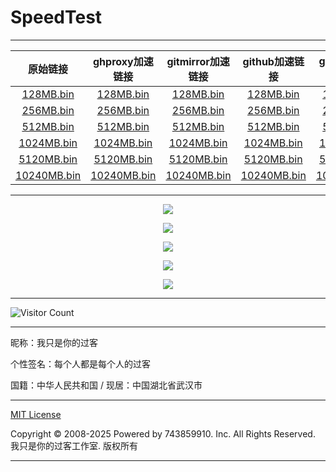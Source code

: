 # SpeedTest

---

|                           原始链接                           |                       ghproxy加速链接                        |                      gitmirror加速链接                       |                        github加速链接                        |                     githubproxy加速链接                      |                    githubmirrors加速链接                     |
| :----------------------------------------------------------: | :----------------------------------------------------------: | :----------------------------------------------------------: | :----------------------------------------------------------: | :----------------------------------------------------------: | :----------------------------------------------------------: |
| [128MB.bin](https://raw.githubusercontent.com/743859910/SpeedTest/master/128MB.bin) | [128MB.bin](https://hub.ghproxy.com/https://raw.githubusercontent.com/743859910/SpeedTest/master/128MB.bin) | [128MB.bin](https://hub.gitmirror.com/https://raw.githubusercontent.com/743859910/SpeedTest/master/128MB.bin) | [128MB.bin](https://github.iaor.asia/https://raw.githubusercontent.com/743859910/SpeedTest/master/128MB.bin) | [128MB.bin](https://githubproxy.iaor.asia/https://raw.githubusercontent.com/743859910/SpeedTest/master/128MB.bin) | [128MB.bin](https://githubmirrors.iaor.asia/https://raw.githubusercontent.com/743859910/SpeedTest/master/128MB.bin) |
| [256MB.bin](https://raw.githubusercontent.com/743859910/SpeedTest/master/256MB.bin) | [256MB.bin](https://hub.ghproxy.com/https://raw.githubusercontent.com/743859910/SpeedTest/master/256MB.bin) | [256MB.bin](https://hub.gitmirror.com/https://raw.githubusercontent.com/743859910/SpeedTest/master/256MB.bin) | [256MB.bin](https://github.iaor.asia/https://raw.githubusercontent.com/743859910/SpeedTest/master/256MB.bin) | [256MB.bin](https://githubproxy.iaor.asia/https://raw.githubusercontent.com/743859910/SpeedTest/master/256MB.bin) | [256MB.bin](https://githubmirrors.iaor.asia/https://raw.githubusercontent.com/743859910/SpeedTest/master/256MB.bin) |
| [512MB.bin](https://raw.githubusercontent.com/743859910/SpeedTest/master/512MB.bin) | [512MB.bin](https://hub.ghproxy.com/https://raw.githubusercontent.com/743859910/SpeedTest/master/512MB.bin) | [512MB.bin](https://hub.gitmirror.com/https://raw.githubusercontent.com/743859910/SpeedTest/master/512MB.bin) | [512MB.bin](https://github.iaor.asia/https://raw.githubusercontent.com/743859910/SpeedTest/master/512MB.bin) | [512MB.bin](https://githubproxy.iaor.asia/https://raw.githubusercontent.com/743859910/SpeedTest/master/512MB.bin) | [512MB.bin](https://githubmirrors.iaor.asia/https://raw.githubusercontent.com/743859910/SpeedTest/master/512MB.bin) |
| [1024MB.bin](https://raw.githubusercontent.com/743859910/SpeedTest/master/1024MB.bin) | [1024MB.bin](https://hub.ghproxy.com/https://raw.githubusercontent.com/743859910/SpeedTest/master/1024MB.bin) | [1024MB.bin](https://hub.gitmirror.com/https://raw.githubusercontent.com/743859910/SpeedTest/master/1024MB.bin) | [1024MB.bin](https://github.iaor.asia/https://raw.githubusercontent.com/743859910/SpeedTest/master/1024MB.bin) | [1024MB.bin](https://githubproxy.iaor.asia/https://raw.githubusercontent.com/743859910/SpeedTest/master/1024MB.bin) | [1024MB.bin](https://githubmirrors.iaor.asia/https://raw.githubusercontent.com/743859910/SpeedTest/master/1024MB.bin) |
| [5120MB.bin](https://raw.githubusercontent.com/743859910/SpeedTest/master/5120MB.bin) | [5120MB.bin](https://hub.ghproxy.com/https://raw.githubusercontent.com/743859910/SpeedTest/master/5120MB.bin) | [5120MB.bin](https://hub.gitmirror.com/https://raw.githubusercontent.com/743859910/SpeedTest/master/5120MB.bin) | [5120MB.bin](https://github.iaor.asia/https://raw.githubusercontent.com/743859910/SpeedTest/master/5120MB.bin) | [5120MB.bin](https://githubproxy.iaor.asia/https://raw.githubusercontent.com/743859910/SpeedTest/master/5120MB.bin) | [5120MB.bin](https://githubmirrors.iaor.asia/https://raw.githubusercontent.com/743859910/SpeedTest/master/5120MB.bin) |
| [10240MB.bin](https://raw.githubusercontent.com/743859910/SpeedTest/master/10240MB.bin) | [10240MB.bin](https://hub.ghproxy.com/https://raw.githubusercontent.com/743859910/SpeedTest/master/10240MB.bin) | [10240MB.bin](https://hub.gitmirror.com/https://raw.githubusercontent.com/743859910/SpeedTest/master/10240MB.bin) | [10240MB.bin](https://github.iaor.asia/https://raw.githubusercontent.com/743859910/SpeedTest/master/10240MB.bin) | [10240MB.bin](https://githubproxy.iaor.asia/https://raw.githubusercontent.com/743859910/SpeedTest/master/10240MB.bin) | [10240MB.bin](https://githubmirrors.iaor.asia/https://raw.githubusercontent.com/743859910/SpeedTest/master/10240MB.bin) |

---

<p align="center">
  <img src="https://hub.tcpmini.news/https://raw.githubusercontent.com/743859910/SpeedTest/master/img/1.webp">
</p>

<p align="center">
  <img src="https://hub.tcpmini.news/https://raw.githubusercontent.com/743859910/SpeedTest/master/img/2.webp">
</p>

<p align="center">
  <img src="https://hub.tcpmini.news/https://raw.githubusercontent.com/743859910/SpeedTest/master/img/3.webp">
</p>

<p align="center">
  <img src="https://hub.tcpmini.news/https://raw.githubusercontent.com/743859910/SpeedTest/master/img/4.webp">
</p>

<p align="center">
  <img src="https://hub.tcpmini.news/https://raw.githubusercontent.com/743859910/SpeedTest/master/img/5.webp">
</p>

---

![Visitor Count](https://profile-counter.glitch.me/{SpeedTest}/count.svg)

---

昵称：我只是你的过客

个性签名：每个人都是每个人的过客

国籍：中华人民共和国 / 现居：中国湖北省武汉市

---

[MIT License](https://github.com/743859910/SpeedTest/blob/master/LICENSE)

Copyright © 2008-2025 Powered by 743859910. Inc. All Rights Reserved. 我只是你的过客工作室. 版权所有

---
